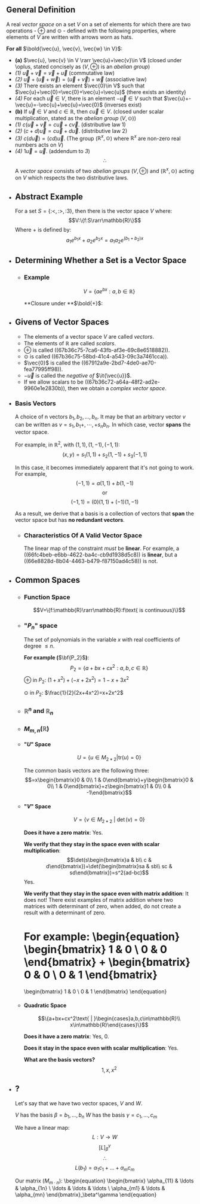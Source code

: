 ## General Definition
A real *vector space* on a set $V$ on a set of elements for which there are two operations - $\oplus$ and $\odot$ - defined with the following properties, where elements of $V$ are written with arrows worn as hats.

**For all** $\bold{\vec{u}, \vec{v}, \vec{w} \in V}$:
* **(a)** $\vec{u}, \vec{v} \in V \rarr \vec{u}+\vec{v}\in V$ (closed under \oplus, stated concisely as $(V, \oplus)$ is an *abelian group*)
* *(1)* $\vec{u}+\vec{v} = \vec{v} + \vec{u}$ (commutative law)
* *(2)* $\vec{u} + (\vec{u}+\vec{w})=(\vec{u}+\vec{v})+\vec{w}$ (associative law)
* *(3)* There exists an element $\vec{0}\in V$ such that $\vec{u}+\vec{0}=\vec{0}+\vec{u}=\vec{u}$ (there exists an identity)
* *(4)* For each $\vec{u}\in V$, there is an element $-\vec{u}\in V$ such that $\vec{u}+-\vec{u}=-\vec{u}+\vec{u}=\vec{0}$ (inverses exist)
* **(b)** If $\vec{u}\in V$ and $c\in\mathbb{R}$, then $c\vec{u}\in V$. (closed under scalar multiplication, stated as the *abelian group* ($V, \odot$))
* *(1)* $c(\vec{u}+\vec{v}=c\vec{u}+c\vec{v}$. (distributive law 1)
* *(2)* $(c+d)\vec{u} = c\vec{u}+d\vec{u}$. (distributive law 2)
* *(3)* $c(d\vec{u})=(cd)\vec{u}$. (The group ($\mathbb{R}^x,\odot$) where $\mathbb{R}^x$ are non-zero real numbers acts on $V$)
* *(4)* $1\vec{u}=\vec{u}$. (addendum to *3*)
$$\therefore$$
A *vector space* consists of two *abelian groups* $(V, \oplus)$ and $(\mathbb{R}^x,\odot)$ acting on $V$ which respects the two distributive laws.
- ## Abstract Example
  For a set $S = \{\text{:<}, \text{:>}, \text{:3}\}$, then there is the vector space $V$ where:
  $$V:\{f:S\rarr\mathbb{R}\}$$
  Where $+$ is defined by:
  $$a_1e^{b_1x}+a_2e^{b_2x}=a_1a_2e^{(b_1+b_2)x}$$
- ## Determining Whether a Set is a Vector Space
	- ### Example
	  $$V=\{ae^{bx}:a,b\in\mathbb{R}\}$$
	  
	  **Closure under **$\bold{+}$:
- ## Givens of Vector Spaces
  * The elements of a vector space $V$ are called *vectors*.
  * The elements of $\mathbb{R}$ are called *scalars*. 
  * $\oplus$ is called ((67b36c75-7ca6-43fb-af3e-69c8e6518882)).
  * $\odot$ is called ((67b36c75-58bd-41c4-a543-09c3a7461cca)).
  * $\vec{0}$ is called the ((67912a9e-2bd7-4de0-ae70-fea77995ff98)).
  * $-\vec{u}$ is called the *negative of* $\it{\vec{u}}$.
  * If we allow scalars to be ((67b36c72-a64a-48f2-ad2e-9960e1e2830b)), then we obtain a *complex vector space*.
- ### Basis Vectors
  A choice of n vectors $b_1,b_2,\ldots,b_{n}$. It may be that an arbitrary vector $v$ can be written as $v=s_1,b_1+,\cdots,+s_{n}b_{n}$. In which case, vector **spans** the vector space.
  
  For example, in $\mathbb{R}^2$, with $\left(1,1\right),\left(1,-1\right),\left(-1,1\right)$:
  $$\left(x,y\right)=s_1\left(1,1\right)+s_2\left(1,-1\right)+s_3\left(-1,1\right)$$
  
  In this case, it becomes immediately apparent that it's not going to work.
  For example,
  $$\left(-1,1\right)=a\left(1,1\right)+b\left(1,-1\right)$$
  $$\text{or}$$
  $$\left(-1,1\right)=\left(0\right)\left(1,1\right)+\left(-1\right)\left(1,-1\right)$$
  
  As a result, we derive that a basis is a collection of vectors that **span** the vector space but has **no redundant vectors**.
	- ### Characteristics Of A Valid Vector Space
	  The linear map of the constraint *must* be **linear**. For example, a ((66fc4beb-e6bb-4622-ba4c-cb9d1938d5c8)) is **linear**, but a ((66e8828d-8b04-4463-b479-f87150ad4c58)) is not.
- ## Common Spaces
	- ### Function Space
	  $$V=\{f:\mathbb{R}\rarr\mathbb{R}:f\text{ is continuous}\}$$
	- ### "$P_n$" space
	  The set of polynomials in the variable $x$ with real coefficients of degree $\le n$.
	  
	  **For example (**$\bf{P_2}$**)**:
	  $$P_2=\{a+bx+cx^2:a,b,c\in\mathbb{R}\}$$
	  $\oplus$ in $P_2$:
	  $(1 + x^2) + (-x + 2x^2) = 1 - x + 3x^2$
	  
	  $\odot$ in $P_2$:
	  $\frac{1}{2}(2x+4x^2)=x+2x^2$
	- ### $\mathbb{R}^n$ and $\mathbb{R}_n$
	- ### $M_{m,n}(\mathbb{R})$
	- #### "$U$" Space
	  $$U=\{u\in M_{2*2} | \text{tr}(u)=0\}$$
	  
	  The common basis vectors are the following three:
	  $$=x\begin{bmatrix}0 & 0\\ 1 & 0\end{bmatrix}+y\begin{bmatrix}0 & 0\\ 1 & 0\end{bmatrix}+z\begin{bmatrix}1 & 0\\ 0 & -1\end{bmatrix}$$
	- #### "$V$" Space
	  $$V=\{v\in M_{2*2}\text{ | }\det(v)=0\}$$
	  
	  **Does it have a zero matrix**:
	  Yes.
	  
	  **We verify that they stay in the space even with scalar multiplication**:
	  $$\det(s\begin{bmatrix}a & b\\ c & d\end{bmatrix})=\det(\begin{bmatrix}sa & sb\\ sc & sd\end{bmatrix})=s^2(ad-bc)$$
	  Yes.
	  
	  **We verify that they stay in the space even with matrix addition**:
	  It does not! There exist examples of matrix addition where two matrices with determinant of zero, when added, do not create a result with a determinant of zero.
	  
	  For example:
	  \begin{equation}
	  \begin{bmatrix}
	  1 & 0 \\
	  0 & 0
	  \end{bmatrix}
	  +
	  \begin{bmatrix}
	  0 & 0 \\
	  0 & 1
	  \end{bmatrix}
	  =
	  \begin{bmatrix}
	  1 & 0 \\
	  0 & 1
	  \end{bmatrix}
	  \end{equation}
	- #### Quadratic Space
	  $$\{a+bx+cx^2\text{ | }\begin{cases}a,b,c\in\mathbb{R}\\ x\in\mathbb{R}\end{cases}\}$$
	  
	  **Does it have a zero matrix**:
	  Yes, $0$.
	  
	  **Does it stay in the space even with scalar multiplication**:
	  Yes.
	  
	  **What are the basis vectors?**
	  $$1,x,x^2$$
- ## ?
  Let's say that we have two vector spaces, $V$ and $W$.
  
  $V$ has the basis $\beta=b_1,\ldots,b_{n}$
  $W$ has the basis $\gamma=c_1,\ldots,c_m$
  
  We have a linear map:
  $$L:V\rightarrow W$$
  $$\left\lbrack L\right\rbrack_{\beta}^{\gamma}$$
  $$\therefore$$
  $$L(b_1)=\alpha_1c_1+\ldots+\alpha_mc_m$$
  
  Our matrix ($M_{m\cdot n}$):
  \begin{equation}
  \begin{bmatrix}
  \alpha_{11} & \ldots & \alpha_{1n} \\
  \ldots & \ldots & \ldots \\
  \alpha_{m1} & \ldots & \alpha_{mn}
  \end{bmatrix}_\beta^\gamma
  \end{equation}
